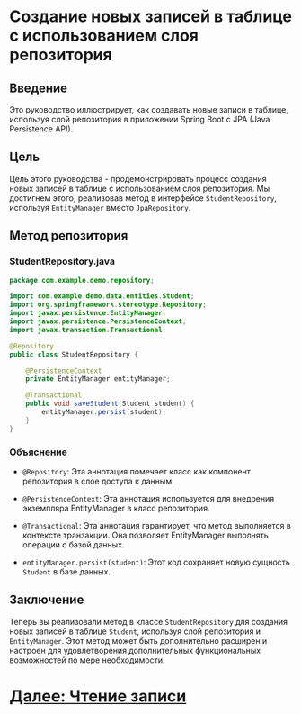 # Создание новых записей в таблице с использованием слоя репозитория

## Введение

Это руководство иллюстрирует, как создавать новые записи в таблице, используя слой репозитория в приложении Spring Boot с JPA (Java Persistence API).

## Цель

Цель этого руководства - продемонстрировать процесс создания новых записей в таблице с использованием слоя репозитория. Мы достигнем этого, реализовав метод в интерфейсе `StudentRepository`, используя `EntityManager` вместо `JpaRepository`.

## Метод репозитория

### StudentRepository.java

```java
package com.example.demo.repository;

import com.example.demo.data.entities.Student;
import org.springframework.stereotype.Repository;
import javax.persistence.EntityManager;
import javax.persistence.PersistenceContext;
import javax.transaction.Transactional;

@Repository
public class StudentRepository {

    @PersistenceContext
    private EntityManager entityManager;

    @Transactional
    public void saveStudent(Student student) {
        entityManager.persist(student);
    }
}
```

### Объяснение

- `@Repository`: Эта аннотация помечает класс как компонент репозитория в слое доступа к данным.

- `@PersistenceContext`: Эта аннотация используется для внедрения экземпляра EntityManager в класс репозитория.

- `@Transactional`: Эта аннотация гарантирует, что метод выполняется в контексте транзакции. Она позволяет EntityManager выполнять операции с базой данных.

- `entityManager.persist(student)`: Этот код сохраняет новую сущность `Student` в базе данных.

## Заключение

Теперь вы реализовали метод в классе `StudentRepository` для создания новых записей в таблице `Student`, используя слой репозитория и `EntityManager`. Этот метод может быть дополнительно расширен и настроен для удовлетворения дополнительных функциональных возможностей по мере необходимости.

# [Далее: Чтение записи](read.md)
